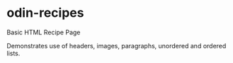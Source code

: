 # odin-recipes

Basic HTML Recipe Page

Demonstrates use of headers, images, paragraphs, unordered and ordered lists.
